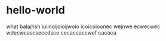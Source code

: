 # hello-world
what 
balajhsh iuiinoijoioijwoio icoicoioonec wejnwe
ecwecwec wdecwcascseccdsce cecaccaccwef cacaca
